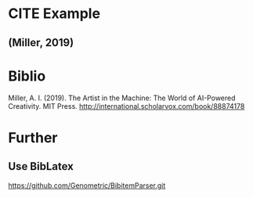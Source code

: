 ﻿
# CITE Example

## (Miller, 2019)

# Biblio 

Miller, A. I. (2019). The Artist in the Machine: The World of AI-Powered Creativity. MIT Press. http://international.scholarvox.com/book/88874178


# Further

## Use BibLatex

https://github.com/Genometric/BibitemParser.git

